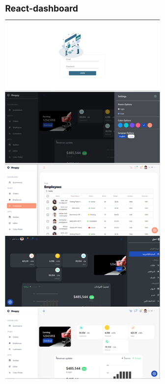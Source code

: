 # React-dashboard
<img src="./src/assets/2.png">
<img src="./src/assets/4.png">
<img src="./src/assets/1.png">
<img src="./src/assets/5.png">
<img src="./src/assets/3.png">




